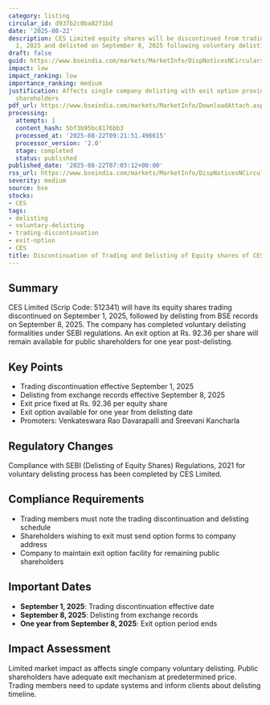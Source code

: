 ```yaml
---
category: listing
circular_id: d937b2c0ba82f1bd
date: '2025-08-22'
description: CES Limited equity shares will be discontinued from trading on September
  1, 2025 and delisted on September 8, 2025 following voluntary delisting compliance.
draft: false
guid: https://www.bseindia.com/markets/MarketInfo/DispNoticesNCirculars.aspx?Noticeid={21FA6362-6155-45FC-A88F-7B0E9489460B}&noticeno=20250822-4&dt=08/22/2025&icount=4&totcount=8&flag=0
impact: low
impact_ranking: low
importance_ranking: medium
justification: Affects single company delisting with exit option provided for minority
  shareholders
pdf_url: https://www.bseindia.com/markets/MarketInfo/DownloadAttach.aspx?id=20250822-4&attachedId=
processing:
  attempts: 1
  content_hash: 5bf3b95bc8176bb3
  processed_at: '2025-08-22T09:21:51.496615'
  processor_version: '2.0'
  stage: completed
  status: published
published_date: '2025-08-22T07:03:12+00:00'
rss_url: https://www.bseindia.com/markets/MarketInfo/DispNoticesNCirculars.aspx?Noticeid={21FA6362-6155-45FC-A88F-7B0E9489460B}&noticeno=20250822-4&dt=08/22/2025&icount=4&totcount=8&flag=0
severity: medium
source: bse
stocks:
- CES
tags:
- delisting
- voluntary-delisting
- trading-discontinuation
- exit-option
- CES
title: Discontinuation of Trading and Delisting of Equity shares of CES Limited
---
```


## Summary

CES Limited (Scrip Code: 512341) will have its equity shares trading discontinued on September 1, 2025, followed by delisting from BSE records on September 8, 2025. The company has completed voluntary delisting formalities under SEBI regulations. An exit option at Rs. 92.36 per share will remain available for public shareholders for one year post-delisting.

## Key Points

- Trading discontinuation effective September 1, 2025
- Delisting from exchange records effective September 8, 2025
- Exit price fixed at Rs. 92.36 per equity share
- Exit option available for one year from delisting date
- Promoters: Venkateswara Rao Davarapalli and Sreevani Kancharla

## Regulatory Changes

Compliance with SEBI (Delisting of Equity Shares) Regulations, 2021 for voluntary delisting process has been completed by CES Limited.

## Compliance Requirements

- Trading members must note the trading discontinuation and delisting schedule
- Shareholders wishing to exit must send option forms to company address
- Company to maintain exit option facility for remaining public shareholders

## Important Dates

- **September 1, 2025**: Trading discontinuation effective date
- **September 8, 2025**: Delisting from exchange records
- **One year from September 8, 2025**: Exit option period ends

## Impact Assessment

Limited market impact as affects single company voluntary delisting. Public shareholders have adequate exit mechanism at predetermined price. Trading members need to update systems and inform clients about delisting timeline.